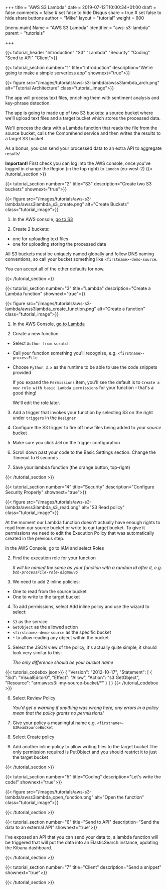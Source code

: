 +++
title = "AWS S3 Lambda"
date = 2019-07-12T10:00:34+01:00
draft = false
comments = false # set false to hide Disqus
share = true	# set false to hide share buttons
author = "Mike"
layout = "tutorial"
weight = 600


[menu.main] 
    Name = "AWS S3 Lambda" 
    identifier = "aws-s3-lambda"
    parent = "tutorials"

+++



{{< tutorial_header "Introduction" "S3" "Lambda" "Security" "Coding" "Send to API" "Client">}}
 





{{< tutorial_section number="1" title="Introduction" description="We're going to make a simple serverless app" shownext="true">}}

{{< figure src="/images/tutorials/aws-s3-lambda/awss3lambda_arch.png" alt="Tutorial Architecture" class="tutorial_image">}}

The app will process text files, enriching them with sentiment analysis and key-phrase detection.

The app is going to made up of two S3 buckets: a source bucket where we'll upload text files and a target bucket which stores the processed data.

We'll process the data with a Lambda function that reads the file from the source bucket, calls the Comprehend service and then writes the results to a target S3 bucket.

As a bonus, you can send your processed data to an extra API to aggregate results!
     
**Important!** First check you can log into the AWS console, once you've logged in change the Region (in the top right) to `London` (eu-west-2)
{{< /tutorial_section >}}









{{< tutorial_section number="2" title="S3" description="Create two S3 buckets" shownext="true">}}

{{< figure src="/images/tutorials/aws-s3-lambda/awss3lambda_s3_create.png" alt="Create Buckets" class="tutorial_image">}}
1. In the AWS console, [go to S3](https://s3.console.aws.amazon.com/s3/home?region=eu-west-2#)

2. Create 2 buckets:
  * one for uploading text files
  * one for uploading storing the processed data

All S3 buckets must be uniquely named globally and follow DNS naming conventions, so call your bucket something like `<firstname>-demo-source`.

You can accept all of the other defaults for now.

{{< /tutorial_section >}}







{{< tutorial_section number="3" title="Lambda" description="Create a Lambda function" shownext="true">}}

{{< figure src="/images/tutorials/aws-s3-lambda/awss3lambda_create_function.png" alt="Create a function" class="tutorial_image">}}

1. In the AWS Console, [go to Lambda](https://eu-west-2.console.aws.amazon.com/lambda/home?region=eu-west-2#/functions)

2. Create a new function
  * Select `Author from scratch`
  * Call your function something you'll recognise, e.g. `<firstname>-processFile`
  * Choose `Python 3.x` as the runtime to be able to use the code snippets provided
  
    If you expand the `Permissions` item, you'll see the default is to `Create a new role with basic Lambda permissions` for your function - that's a good thing! 
    
    We'll edit the role later.	

3. Add a trigger that invokes your function by selecting S3 on the right under `triggers` in the `Designer`

4. Configure the S3 trigger to fire off new files being added to your *source* bucket

5. Make sure you click `Add` on the trigger configuration	

6. Scroll down past your code to the Basic Settings section. Change the Timeout to 6 seconds

7. Save your lambda function
(the orange button, top-right)

{{< /tutorial_section >}}










{{< tutorial_section number="4" title="Security" description="Configure Security Properly" shownext="true">}}

{{< figure src="/images/tutorials/aws-s3-lambda/awss3lambda_s3_read.png" alt="S3 Read policy" class="tutorial_image">}}

At the moment our Lambda function doesn't actually have enough rights to read from our source bucket or write to our target bucket. To give it permissions we need to edit the Execution Policy that was automatically created in the previous step.

In the AWS Console, go to IAM and select Roles

2. Find the execution role for your function 

    *It will be named the same as your function with a random id after it, e.g. `bob-processFile-role-diqmuuv6`*

3. We need to add 2 inline policies:
  * One to read from the source bucket
  * One to write to the target bucket
  
4. To add permissions, select Add inline policy and use the wizard to select:
  * `S3` as the service
  * `GetObject` as the allowed action
  * `<firstname>-demo-source` as the specific bucket
  *  `*` to allow reading any object within the bucket
  

5. Select the JSON view of the policy, it's actually quite simple, it should look very similar to this:
  
    *The only difference should be your bucket name*

{{< tutorial_codebox json>}}
{
    "Version": "2012-10-17",
    "Statement": [
        {
            "Sid": "VisualEditor0",
            "Effect": "Allow",
            "Action": "s3:GetObject",
            "Resource": "arn:aws:s3:::my-source-bucket/*"
        }
    ]
}
{{< /tutorial_codebox >}}

6. Select Review Policy

    *You'd get a warning if anything was wrong here, any errors in a policy mean that the policy grants no permissions!*

7. Give your policy a meaningful name e.g. `<firstname>-S3ReadSourceBucket`

8. Select Create policy	
                     
9. Add another inline policy to allow writing files to the target bucket
The only permission required is PutObject and you should restrict it to just the target bucket	


{{< /tutorial_section >}}







{{< tutorial_section number="5" title="Coding" description="Let's write the code!" shownext="true">}}

{{< figure src="/images/tutorials/aws-s3-lambda/awss3lambda_open_function.png" alt="Open the function" class="tutorial_image">}}

{{< /tutorial_section >}}







{{< tutorial_section number="6" title="Send to API" description="Send the data to an external API" shownext="true">}}

I've exposed an API that you can send your data to, a lambda function will be triggered that will put the data into an ElasticSearch instance, updating the Kibana dashboard.

{{< /tutorial_section >}}






{{< tutorial_section number="7" title="Client" description="Send a snippet" shownext="true">}}


{{< /tutorial_section >}}
